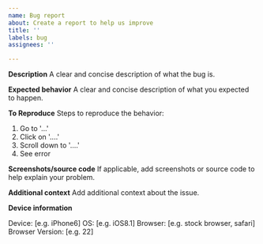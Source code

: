 ```yaml
---
name: Bug report
about: Create a report to help us improve
title: ''
labels: bug
assignees: ''

---
```


**Description**
A clear and concise description of what the bug is.

**Expected behavior**
A clear and concise description of what you expected to happen.

**To Reproduce**
Steps to reproduce the behavior:
1. Go to '...'
2. Click on '....'
3. Scroll down to '....'
4. See error

**Screenshots/source code**
If applicable, add screenshots or source code to help explain your problem.

**Additional context**
Add additional context about the issue.

**Device information**
<!-- An easy way to provide browser/OS information is to go to https://www.whatsmybrowser.org and paste the link you are given, or copy and paste the information in. -->
Device: [e.g. iPhone6]
OS: [e.g. iOS8.1]
Browser: [e.g. stock browser, safari]
Browser Version: [e.g. 22]
